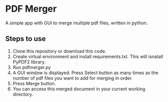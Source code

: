 # PDF Merger
A simple app with GUI to merge multiple pdf files, written in python.

## Steps to use
1. Clone this repository or download this code.
2. Create virtual environment and install requirements.txt. This will isnatall PyPDF2 library.
3. Run pdfmerger.py
4. A GUI window is displayed. Press Select button as many times as the number of pdf files you want to add for merging in order.
5. Press Merge button.
6. You can access this merged document in your current working directory.